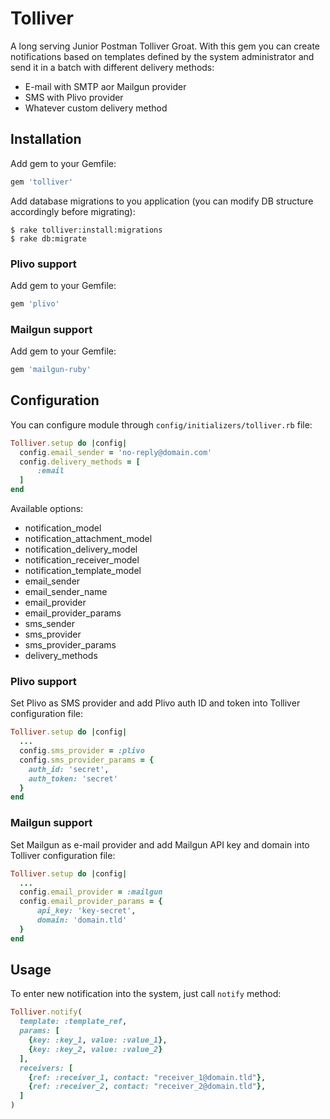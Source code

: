 # Tolliver
A long serving Junior Postman Tolliver Groat. With this gem you can create 
notifications based on templates defined by the system administrator and 
send it in a batch with different delivery methods:

- E-mail with SMTP aor Mailgun provider
- SMS with Plivo provider
- Whatever custom delivery method

## Installation

Add gem to your Gemfile:

```ruby
gem 'tolliver'
```

Add database migrations to you application (you can modify DB structure accordingly before migrating):

    $ rake tolliver:install:migrations
    $ rake db:migrate

### Plivo support

Add gem to your Gemfile:

```ruby
gem 'plivo'
```

### Mailgun support

Add gem to your Gemfile:

```ruby
gem 'mailgun-ruby'
```

## Configuration

You can configure module through `config/initializers/tolliver.rb` file:

```ruby
Tolliver.setup do |config|
  config.email_sender = 'no-reply@domain.com'
  config.delivery_methods = [
      :email
  ]
end
```

Available options:

- notification_model
- notification_attachment_model
- notification_delivery_model
- notification_receiver_model
- notification_template_model
- email_sender
- email_sender_name
- email_provider
- email_provider_params
- sms_sender
- sms_provider
- sms_provider_params
- delivery_methods

### Plivo support

Set Plivo as SMS provider and add Plivo auth ID and token into Tolliver configuration file:

```ruby
Tolliver.setup do |config|
  ...
  config.sms_provider = :plivo
  config.sms_provider_params = {
    auth_id: 'secret',
    auth_token: 'secret'
  }
end
```

### Mailgun support

Set Mailgun as e-mail provider and add Mailgun API key and domain into Tolliver configuration file:

```ruby
Tolliver.setup do |config|
  ...
  config.email_provider = :mailgun
  config.email_provider_params = {
      api_key: 'key-secret',
      domain: 'domain.tld'
  }
end
```
 
## Usage

To enter new notification into the system, just call `notify` method:

```ruby
Tolliver.notify(
  template: :template_ref, 
  params: [
    {key: :key_1, value: :value_1},
    {key: :key_2, value: :value_2}
  ], 
  receivers: [
    {ref: :receiver_1, contact: "receiver_1@domain.tld"},
    {ref: :receiver_2, contact: "receiver_2@domain.tld"}, 
  ]
)
```
